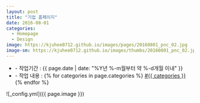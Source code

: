 ```yaml
---
layout: post
title: "기업 홈페이지"
date: 2016-08-01
categories:
  - Homepage
  - Design
image: https://kjuhee0712.github.io/images/pages/20160801_pnc_02.jpg
image-sm: https://kjuhee0712.github.io/images/thumbs/20160801_pnc_02.jpg
---
```


<ul class="inform">
	<li class="preview__date" itemprop="datePublished" datetime="{{ page.date | date_to_xmlschema }}">- 작업기간 : {{ page.date | date: "%Y년 %-m월부터 약 %-d개월 이내" }}</li>
	<li class="preview__catetory" itemprop="catetory">- 작업 내용 :
		{% for categories in page.categories %}
           <a href="/category/{{ categories }}/">#{{ categories }}</a>     
      	{% endfor %}</li>
</ul>

![_config.yml]({{ page.image }})


